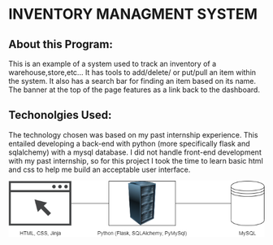 # INVENTORY MANAGMENT SYSTEM

## About this Program:

This is an example of a system used to track an inventory of a warehouse,store,etc... It has tools to add/delete/ or put/pull an item within the system. It also has a search bar for finding an item based on its name. The banner at the top of the page features as a link back to the dashboard.

## Techonolgies Used:
The technology chosen was based on my past internship experience. This entailed developing a back-end with python (more specifically flask and sqlalchemy) with a mysql database. I did not handle front-end development with my past internship, so for this project I took the time to learn basic html and css to help me build an acceptable user interface.


![System Diagram](/static/diagram.png)  
